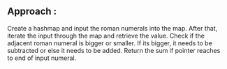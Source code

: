 ## Approach :

Create a hashmap and input the roman numerals into the map. After that, iterate the input through the map and retrieve the value. Check if the adjacent roman numeral is bigger or smaller. If its bigger, it needs to be subtracted or else it needs to be added. Return the sum if pointer reaches to end of input numeral.
